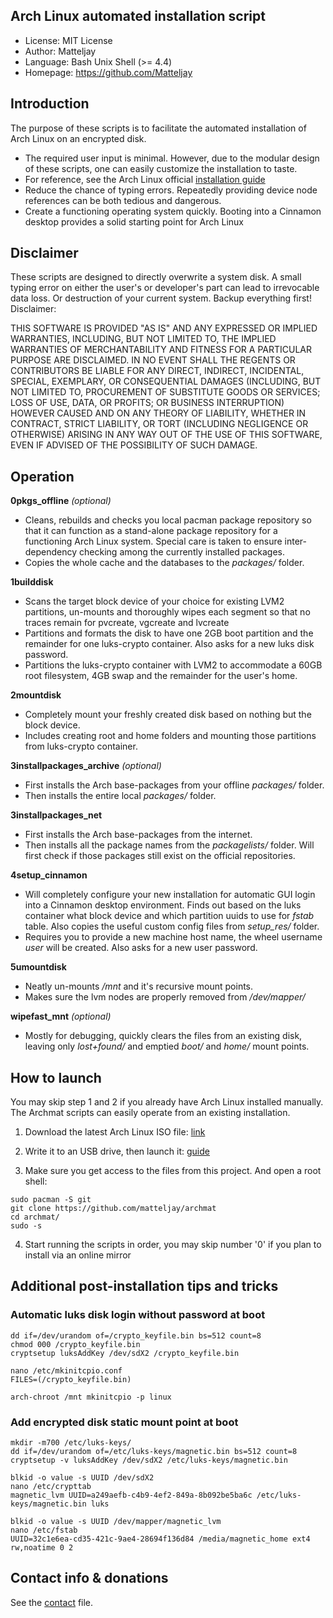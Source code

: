 ## Arch Linux automated installation script

- License: MIT License
- Author: Matteljay
- Language: Bash Unix Shell (>= 4.4)
- Homepage: https://github.com/Matteljay


## Introduction

The purpose of these scripts is to facilitate the automated installation of Arch Linux on an encrypted disk.

- The required user input is minimal. However, due to the modular design of these scripts, one can easily customize the installation to taste.
- For reference, see the Arch Linux official [installation guide](https://wiki.archlinux.org/index.php/Installation_guide)
- Reduce the chance of typing errors. Repeatedly providing device node references can be both tedious and dangerous.
- Create a functioning operating system quickly. Booting into a Cinnamon desktop provides a solid starting point for Arch Linux


## Disclaimer

These scripts are designed to directly overwrite a system disk. A small typing error on either the user's or developer's part
can lead to irrevocable data loss. Or destruction of your current system. Backup everything first! Disclaimer:

THIS SOFTWARE IS PROVIDED "AS IS" AND ANY EXPRESSED OR IMPLIED WARRANTIES, INCLUDING, BUT NOT LIMITED TO, THE IMPLIED WARRANTIES OF MERCHANTABILITY AND FITNESS FOR A PARTICULAR PURPOSE ARE DISCLAIMED. IN NO EVENT SHALL THE REGENTS OR CONTRIBUTORS BE LIABLE FOR ANY DIRECT, INDIRECT, INCIDENTAL, SPECIAL, EXEMPLARY, OR CONSEQUENTIAL DAMAGES (INCLUDING, BUT NOT LIMITED TO, PROCUREMENT OF SUBSTITUTE GOODS OR SERVICES; LOSS OF USE, DATA, OR PROFITS; OR BUSINESS INTERRUPTION)
HOWEVER CAUSED AND ON ANY THEORY OF LIABILITY, WHETHER IN CONTRACT, STRICT LIABILITY, OR TORT (INCLUDING NEGLIGENCE OR OTHERWISE) ARISING IN ANY WAY OUT OF THE USE OF THIS SOFTWARE, EVEN IF ADVISED OF THE POSSIBILITY OF SUCH DAMAGE.


## Operation

**0pkgs_offline** *(optional)*
- Cleans, rebuilds and checks you local pacman package repository so that it can function as a stand-alone package repository for a functioning Arch Linux system.
Special care is taken to ensure inter-dependency checking among the currently installed packages.
- Copies the whole cache and the databases to the *packages/* folder.

**1builddisk**
- Scans the target block device of your choice for existing LVM2 partitions, un-mounts and thoroughly wipes each segment so that no traces remain for pvcreate, vgcreate and lvcreate
- Partitions and formats the disk to have one 2GB boot partition and the remainder for one luks-crypto container. Also asks for a new luks disk password.
- Partitions the luks-crypto container with LVM2 to accommodate a 60GB root filesystem, 4GB swap and the remainder for the user's home.

**2mountdisk**
- Completely mount your freshly created disk based on nothing but the block device.
- Includes creating root and home folders and mounting those partitions from luks-crypto container.

**3installpackages_archive** *(optional)*
- First installs the Arch base-packages from your offline *packages/* folder.
- Then installs the entire local *packages/* folder.

**3installpackages_net**
- First installs the Arch base-packages from the internet.
- Then installs all the package names from the *packagelists/* folder. Will first check if those packages still exist on the official repositories.

**4setup_cinnamon**
- Will completely configure your new installation for automatic GUI login into a Cinnamon desktop environment.
Finds out based on the luks container what block device and which partition uuids to use for *fstab* table.
Also copies the useful custom config files from *setup_res/* folder.
- Requires you to provide a new machine host name, the wheel username *user* will be created. Also asks for a new user password.

**5umountdisk**
- Neatly un-mounts */mnt* and it's recursive mount points.
- Makes sure the lvm nodes are properly removed from */dev/mapper/*

**wipefast_mnt** *(optional)*
- Mostly for debugging, quickly clears the files from an existing disk, leaving only *lost+found/* and emptied *boot/* and *home/* mount points.


## How to launch

You may skip step 1 and 2 if you already have Arch Linux installed manually. The Archmat scripts can easily operate from an existing installation.

1. Download the latest Arch Linux ISO file: [link](https://www.archlinux.org/download/)

2. Write it to an USB drive, then launch it: [guide](https://wiki.archlinux.org/index.php/USB_flash_installation_media)

3. Make sure you get access to the files from this project. And open a root shell:

```shell
sudo pacman -S git
git clone https://github.com/matteljay/archmat
cd archmat/
sudo -s
```

4. Start running the scripts in order, you may skip number '0' if you plan to install via an online mirror


## Additional post-installation tips and tricks

### Automatic luks disk login without password at boot

```shell
dd if=/dev/urandom of=/crypto_keyfile.bin bs=512 count=8
chmod 000 /crypto_keyfile.bin
cryptsetup luksAddKey /dev/sdX2 /crypto_keyfile.bin

nano /etc/mkinitcpio.conf
FILES=(/crypto_keyfile.bin)

arch-chroot /mnt mkinitcpio -p linux
```

### Add encrypted disk static mount point at boot

```shell
mkdir -m700 /etc/luks-keys/
dd if=/dev/urandom of=/etc/luks-keys/magnetic.bin bs=512 count=8
cryptsetup -v luksAddKey /dev/sdX2 /etc/luks-keys/magnetic.bin

blkid -o value -s UUID /dev/sdX2
nano /etc/crypttab
magnetic_lvm UUID=a249aefb-c4b9-4ef2-849a-8b092be5ba6c /etc/luks-keys/magnetic.bin luks

blkid -o value -s UUID /dev/mapper/magnetic_lvm
nano /etc/fstab
UUID=32c1e6ea-cd35-421c-9ae4-28694f136d84 /media/magnetic_home ext4 rw,noatime 0 2
```

## Contact info & donations

See the [contact](https://github.com/Matteljay/archmat/blob/master/CONTACT.md) file.


